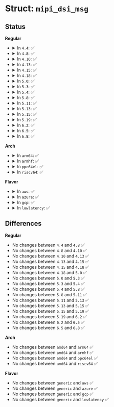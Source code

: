 # Struct: <code>mipi_dsi_msg</code>

## Status
<b>Regular</b>
<ul>
<li>
<details>
<summary>In <code>4.4</code>: ✅</summary>

```c
struct mipi_dsi_msg {
    u8 channel;
    u8 type;
    u16 flags;
    size_t tx_len;
    const void *tx_buf;
    size_t rx_len;
    void *rx_buf;
};
```
</details>
</li>
<li>
<details>
<summary>In <code>4.8</code>: ✅</summary>

```c
struct mipi_dsi_msg {
    u8 channel;
    u8 type;
    u16 flags;
    size_t tx_len;
    const void *tx_buf;
    size_t rx_len;
    void *rx_buf;
};
```
</details>
</li>
<li>
<details>
<summary>In <code>4.10</code>: ✅</summary>

```c
struct mipi_dsi_msg {
    u8 channel;
    u8 type;
    u16 flags;
    size_t tx_len;
    const void *tx_buf;
    size_t rx_len;
    void *rx_buf;
};
```
</details>
</li>
<li>
<details>
<summary>In <code>4.13</code>: ✅</summary>

```c
struct mipi_dsi_msg {
    u8 channel;
    u8 type;
    u16 flags;
    size_t tx_len;
    const void *tx_buf;
    size_t rx_len;
    void *rx_buf;
};
```
</details>
</li>
<li>
<details>
<summary>In <code>4.15</code>: ✅</summary>

```c
struct mipi_dsi_msg {
    u8 channel;
    u8 type;
    u16 flags;
    size_t tx_len;
    const void *tx_buf;
    size_t rx_len;
    void *rx_buf;
};
```
</details>
</li>
<li>
<details>
<summary>In <code>4.18</code>: ✅</summary>

```c
struct mipi_dsi_msg {
    u8 channel;
    u8 type;
    u16 flags;
    size_t tx_len;
    const void *tx_buf;
    size_t rx_len;
    void *rx_buf;
};
```
</details>
</li>
<li>
<details>
<summary>In <code>5.0</code>: ✅</summary>

```c
struct mipi_dsi_msg {
    u8 channel;
    u8 type;
    u16 flags;
    size_t tx_len;
    const void *tx_buf;
    size_t rx_len;
    void *rx_buf;
};
```
</details>
</li>
<li>
<details>
<summary>In <code>5.3</code>: ✅</summary>

```c
struct mipi_dsi_msg {
    u8 channel;
    u8 type;
    u16 flags;
    size_t tx_len;
    const void *tx_buf;
    size_t rx_len;
    void *rx_buf;
};
```
</details>
</li>
<li>
<details>
<summary>In <code>5.4</code>: ✅</summary>

```c
struct mipi_dsi_msg {
    u8 channel;
    u8 type;
    u16 flags;
    size_t tx_len;
    const void *tx_buf;
    size_t rx_len;
    void *rx_buf;
};
```
</details>
</li>
<li>
<details>
<summary>In <code>5.8</code>: ✅</summary>

```c
struct mipi_dsi_msg {
    u8 channel;
    u8 type;
    u16 flags;
    size_t tx_len;
    const void *tx_buf;
    size_t rx_len;
    void *rx_buf;
};
```
</details>
</li>
<li>
<details>
<summary>In <code>5.11</code>: ✅</summary>

```c
struct mipi_dsi_msg {
    u8 channel;
    u8 type;
    u16 flags;
    size_t tx_len;
    const void *tx_buf;
    size_t rx_len;
    void *rx_buf;
};
```
</details>
</li>
<li>
<details>
<summary>In <code>5.13</code>: ✅</summary>

```c
struct mipi_dsi_msg {
    u8 channel;
    u8 type;
    u16 flags;
    size_t tx_len;
    const void *tx_buf;
    size_t rx_len;
    void *rx_buf;
};
```
</details>
</li>
<li>
<details>
<summary>In <code>5.15</code>: ✅</summary>

```c
struct mipi_dsi_msg {
    u8 channel;
    u8 type;
    u16 flags;
    size_t tx_len;
    const void *tx_buf;
    size_t rx_len;
    void *rx_buf;
};
```
</details>
</li>
<li>
<details>
<summary>In <code>5.19</code>: ✅</summary>

```c
struct mipi_dsi_msg {
    u8 channel;
    u8 type;
    u16 flags;
    size_t tx_len;
    const void *tx_buf;
    size_t rx_len;
    void *rx_buf;
};
```
</details>
</li>
<li>
<details>
<summary>In <code>6.2</code>: ✅</summary>

```c
struct mipi_dsi_msg {
    u8 channel;
    u8 type;
    u16 flags;
    size_t tx_len;
    const void *tx_buf;
    size_t rx_len;
    void *rx_buf;
};
```
</details>
</li>
<li>
<details>
<summary>In <code>6.5</code>: ✅</summary>

```c
struct mipi_dsi_msg {
    u8 channel;
    u8 type;
    u16 flags;
    size_t tx_len;
    const void *tx_buf;
    size_t rx_len;
    void *rx_buf;
};
```
</details>
</li>
<li>
<details>
<summary>In <code>6.8</code>: ✅</summary>

```c
struct mipi_dsi_msg {
    u8 channel;
    u8 type;
    u16 flags;
    size_t tx_len;
    const void *tx_buf;
    size_t rx_len;
    void *rx_buf;
};
```
</details>
</li>
</ul>
<b>Arch</b>
<ul>
<li>
<details>
<summary>In <code>arm64</code>: ✅</summary>

```c
struct mipi_dsi_msg {
    u8 channel;
    u8 type;
    u16 flags;
    size_t tx_len;
    const void *tx_buf;
    size_t rx_len;
    void *rx_buf;
};
```
</details>
</li>
<li>
<details>
<summary>In <code>armhf</code>: ✅</summary>

```c
struct mipi_dsi_msg {
    u8 channel;
    u8 type;
    u16 flags;
    size_t tx_len;
    const void *tx_buf;
    size_t rx_len;
    void *rx_buf;
};
```
</details>
</li>
<li>
<details>
<summary>In <code>ppc64el</code>: ✅</summary>

```c
struct mipi_dsi_msg {
    u8 channel;
    u8 type;
    u16 flags;
    size_t tx_len;
    const void *tx_buf;
    size_t rx_len;
    void *rx_buf;
};
```
</details>
</li>
<li>
<details>
<summary>In <code>riscv64</code>: ✅</summary>

```c
struct mipi_dsi_msg {
    u8 channel;
    u8 type;
    u16 flags;
    size_t tx_len;
    const void *tx_buf;
    size_t rx_len;
    void *rx_buf;
};
```
</details>
</li>
</ul>
<b>Flavor</b>
<ul>
<li>
<details>
<summary>In <code>aws</code>: ✅</summary>

```c
struct mipi_dsi_msg {
    u8 channel;
    u8 type;
    u16 flags;
    size_t tx_len;
    const void *tx_buf;
    size_t rx_len;
    void *rx_buf;
};
```
</details>
</li>
<li>
<details>
<summary>In <code>azure</code>: ✅</summary>

```c
struct mipi_dsi_msg {
    u8 channel;
    u8 type;
    u16 flags;
    size_t tx_len;
    const void *tx_buf;
    size_t rx_len;
    void *rx_buf;
};
```
</details>
</li>
<li>
<details>
<summary>In <code>gcp</code>: ✅</summary>

```c
struct mipi_dsi_msg {
    u8 channel;
    u8 type;
    u16 flags;
    size_t tx_len;
    const void *tx_buf;
    size_t rx_len;
    void *rx_buf;
};
```
</details>
</li>
<li>
<details>
<summary>In <code>lowlatency</code>: ✅</summary>

```c
struct mipi_dsi_msg {
    u8 channel;
    u8 type;
    u16 flags;
    size_t tx_len;
    const void *tx_buf;
    size_t rx_len;
    void *rx_buf;
};
```
</details>
</li>
</ul>

## Differences
<b>Regular</b>
<ul>
<li>
No changes between <code>4.4</code> and <code>4.8</code> ✅
</li>
<li>
No changes between <code>4.8</code> and <code>4.10</code> ✅
</li>
<li>
No changes between <code>4.10</code> and <code>4.13</code> ✅
</li>
<li>
No changes between <code>4.13</code> and <code>4.15</code> ✅
</li>
<li>
No changes between <code>4.15</code> and <code>4.18</code> ✅
</li>
<li>
No changes between <code>4.18</code> and <code>5.0</code> ✅
</li>
<li>
No changes between <code>5.0</code> and <code>5.3</code> ✅
</li>
<li>
No changes between <code>5.3</code> and <code>5.4</code> ✅
</li>
<li>
No changes between <code>5.4</code> and <code>5.8</code> ✅
</li>
<li>
No changes between <code>5.8</code> and <code>5.11</code> ✅
</li>
<li>
No changes between <code>5.11</code> and <code>5.13</code> ✅
</li>
<li>
No changes between <code>5.13</code> and <code>5.15</code> ✅
</li>
<li>
No changes between <code>5.15</code> and <code>5.19</code> ✅
</li>
<li>
No changes between <code>5.19</code> and <code>6.2</code> ✅
</li>
<li>
No changes between <code>6.2</code> and <code>6.5</code> ✅
</li>
<li>
No changes between <code>6.5</code> and <code>6.8</code> ✅
</li>
</ul>
<b>Arch</b>
<ul>
<li>
No changes between <code>amd64</code> and <code>arm64</code> ✅
</li>
<li>
No changes between <code>amd64</code> and <code>armhf</code> ✅
</li>
<li>
No changes between <code>amd64</code> and <code>ppc64el</code> ✅
</li>
<li>
No changes between <code>amd64</code> and <code>riscv64</code> ✅
</li>
</ul>
<b>Flavor</b>
<ul>
<li>
No changes between <code>generic</code> and <code>aws</code> ✅
</li>
<li>
No changes between <code>generic</code> and <code>azure</code> ✅
</li>
<li>
No changes between <code>generic</code> and <code>gcp</code> ✅
</li>
<li>
No changes between <code>generic</code> and <code>lowlatency</code> ✅
</li>
</ul>
